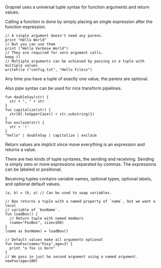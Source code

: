 Grapnel uses a universal tuple syntax for function arguments and return values.

Calling a function is done by simply placing an single expression after the
function expression.

```grapnel
// A single argument doesn't need any parens.
print "Hello World"
// But you can use them
print ("Hello Verbose World")
// They are required for zero argument calls.
beep ()
// Multiple arguments can be achieved by passing in a tuple with multiple values
writeFile ("config.txt", "Hello File\n")
```

Any time you have a tuple of exactly one value, the parens are optional.

Also pipe syntax can be used for nice transform pipelines.

```grapnel
fun doubleSay(str) {
  str + ", " + str
}
fun capitalize(str) {
  str[0].toUpperCase() + str.substring(1)
}
fun exclaim(str) {
  str + '!'
}
"hello" | doubleSay | capitalize | exclaim
```

Return values are implicit since move everything is an expression and returns a
value.

There are two kinds of tuple syntaxes, the sending and receiving.  Sending is
simply zero or more expressions separated by commas.  The expressions can be
labeled or positional.

Receiving tuples contains variable names, optional types, optional labels, and
optional default values.

```grapnel
(a, b) = (b, a) // Can be used to swap variables.

// Box returns a tuple with a named property of `name`, but we want a local
// variable of `boxName`.
fun loadBox() {
  // Return tuple with named members
  (name="FooBox", size=100)
}
(name as boxName) = loadBox()

// Default values make all arguments optional
fun newFox(name="Foxy",age=3) {
  print "a fox is born"
}
// We pass in just he second argument using a named argument.
newFox(age=100)
```

